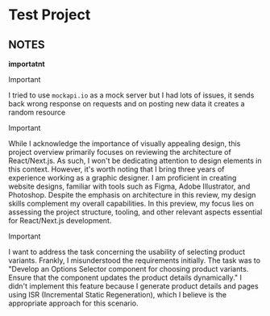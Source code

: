 # Test Project

## NOTES

**importatnt**

>[!IMPORTANT]
>I tried to use `mockapi.io` as a mock server but I had lots of issues, it sends back wrong response on requests and on posting new data it creates a random resource 

>[!IMPORTANT]
>While I acknowledge the importance of visually appealing design, this project overview primarily focuses on reviewing the architecture of React/Next.js. As such, I won't be dedicating attention to design elements in this context.
>However, it's worth noting that I bring three years of experience working as a graphic designer. I am proficient in creating website designs, familiar with tools such as Figma, Adobe Illustrator, and Photoshop. Despite the emphasis on architecture in this review, my design skills complement my overall capabilities.
>In this preview, my focus lies on assessing the project structure, tooling, and other relevant aspects essential for React/Next.js development.

>[!IMPORTANT]
>I want to address the task concerning the usability of selecting product variants. Frankly, I misunderstood the requirements initially. The task was to "Develop an Options Selector component for choosing product variants. Ensure that the component updates the product details dynamically."
>I didn't implement this feature because I generate product details and pages using ISR (Incremental Static Regeneration), which I believe is the appropriate approach for this scenario.

